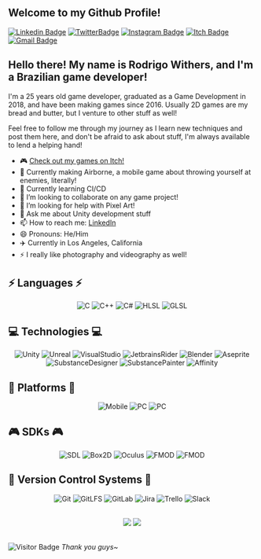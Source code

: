## Welcome to my Github Profile!

[![Linkedin Badge](https://img.shields.io/badge/-rodrigowithers-blue?style=flat-square&logo=Linkedin&logoColor=white&link=https://www.linkedin.com/in/anirudhemmadi/)](https://www.linkedin.com/in/rodrigo-sales-56201412b/) 
[![TwitterBadge](https://img.shields.io/static/v1?message=RodrigoWithers&logo=twitter&color=1DA1F2&logoColor=white&label=%20&style=flat-square&link=https://twitter.com/RodrigoWithers)](https://twitter.com/RodrigoWithers)
[![Instagram Badge](https://img.shields.io/static/v1?message=rodrigo.withers&logo=instagram&color=8a3ab9&logoColor=white&label=%20&style=flat-square&link=https://www.instagram.com/rodrigo.withers/)](https://www.instagram.com/rodrigo.withers/)
[![Itch Badge](https://img.shields.io/static/v1?message=DevoraStudios&logo=itch.io&color=FA5C5C&logoColor=white&label=%20&style=flat-square&link=https://devorastudios.itch.io/)](https://devorastudios.itch.io/)
[![Gmail Badge](https://img.shields.io/badge/-rodrigo.salesveiga@gmail.com-c14438?style=flat-square&logo=Gmail&logoColor=white&link=mailto:rodrigo.salesveiga@gmail.com)](mailto:rodrigo.salesveiga@gmail.com)

## Hello there! My name is Rodrigo Withers, and I'm a Brazilian game developer!

I'm a 25 years old game developer, graduated as a Game Development in 2018, and have been making games since 2016. Usually 2D games are my bread and butter, but I venture to other stuff as well!

Feel free to follow me through my journey as I learn new techniques and post them here, and don't be afraid to ask about stuff, I'm always available to lend a helping hand!

- 🎮 [Check out my games on Itch!](devorastudios.itch.io)
- 🔭 Currently making Airborne, a mobile game about throwing yourself at enemies, literally!
- 🌱 Currently learning CI/CD
- 👯 I’m looking to collaborate on any game project!
- 🤔 I’m looking for help with Pixel Art!
- 💬 Ask me about Unity development stuff
- 📫 How to reach me: [LinkedIn](https://www.linkedin.com/in/rodrigo-sales-56201412b/)
- 😄 Pronouns: He/Him
- ✈️ Currently in Los Angeles, California
- ⚡ I really like photography and videography as well!


## ⚡ Languages ⚡

<div align="center">
  
![C](https://img.shields.io/badge/-C-00599C?style=flat&logo=c)
![C++](https://img.shields.io/badge/-C++-00599C?flat&logo=cplusplus)
![C#](https://img.shields.io/badge/-CS-A179DC?flat&logo=csharp)
![HLSL](https://img.shields.io/badge/-HLSL-225f4a?flat&logo=OpenGL)
![GLSL](https://img.shields.io/badge/-GLSL-225f27?flat&logo=OpenGL)
  
</div>

## 💻 Technologies 💻

<div align="center">

![Unity](https://img.shields.io/badge/-Unity-00599C?style=flat&logo=unity)
![Unreal](https://img.shields.io/badge/-UnrealEngine-2E2E2C?flat&logo=unrealengine)
![VisualStudio](https://img.shields.io/badge/-VisualStudio-68217A?flat&logo=visualstudio)
![JetbrainsRider](https://img.shields.io/badge/-JetBrainsRider-2E2E2C?flat&logo=JetBrains)
![Blender](https://img.shields.io/badge/-Blender-F39532?flat&logo=blender)
![Aseprite](https://img.shields.io/badge/-Aseprite-f5f5f5?flat&logo=aseprite)
![SubstanceDesigner](https://img.shields.io/badge/-SubstanceDesigner-E03028?flat&logo=adobe)
![SubstancePainter](https://img.shields.io/badge/-SubstancePainter-E03028?flat&logo=adobe)
![Affinity](https://img.shields.io/badge/-AffinityDesigner-38BDFA?flat&logo=affinitydesigner)

</div>
 
## 📱 Platforms 📱

<div align="center">

![Mobile](https://img.shields.io/badge/-Andriod-00599C?style=flat&logo=Android)
![PC](https://img.shields.io/badge/-Windows-00599C?style=flat&logo=windows)
![PC](https://img.shields.io/badge/-WebGL-00599C?style=flat&logo=webgl)

</div>

## 🎮 SDKs 🎮

<div align="center">

![SDL](https://img.shields.io/badge/-SDL-00599C?style=flat&logo=icon)
![Box2D](https://img.shields.io/badge/-Box2D-00599C?style=flat&logo=icon)
![Oculus](https://img.shields.io/badge/-OculusVR-00599C?style=flat&logo=oculus)
![FMOD](https://img.shields.io/badge/-FMOD-00599C?style=flat&logo=fmod)
![FMOD](https://img.shields.io/badge/-GoogleCardboard-00599C?style=flat&logo=googlecardboard)

</div>
 
## 🌲 Version Control Systems 🌲

<div align="center">

![Git](https://img.shields.io/badge/-Git-00599C?style=flat&logo=git)
![GitLFS](https://img.shields.io/badge/-GitLFS-00599C?style=flat&logo=gitlfs)
![GitLab](https://img.shields.io/badge/-GitLab-00599C?style=flat&logo=gitlab)
![Jira](https://img.shields.io/badge/-Jira-00599C?style=flat&logo=jira)
![Trello](https://img.shields.io/badge/-Trello-00599C?style=flat&logo=trello)
![Slack](https://img.shields.io/badge/-Slack-00599C?style=flat&logo=slack)

<br>
</div>

<div align="center">

<img src = "https://github-readme-stats.vercel.app/api?username=rodrigowithers&count_private=true&include_all_commits=true&show_icons=true&theme=omni&line_height=24">
<img src = "https://github-readme-stats.vercel.app/api/top-langs/?username=rodrigowithers&count_private=true&theme=omni&layout=compact">

</div>

<br>

![Visitor Badge](https://visitor-badge.laobi.icu/badge?page_id=rodrigowithers.rodrigowithers) *Thank you guys~* 

